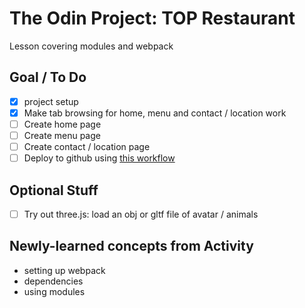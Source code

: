 # The Odin Project: TOP Restaurant
Lesson covering modules and webpack

## Goal / To Do
- [x] project setup
- [x] Make tab browsing for home, menu and contact / location work
- [ ] Create home page
- [ ] Create menu page
- [ ] Create contact / location page
- [ ] Deploy to github using [this workflow](https://gist.github.com/cobyism/4730490)

## Optional Stuff
- [ ] Try out three.js: load an obj or gltf file of avatar / animals

## Newly-learned concepts from Activity
- setting up webpack
- dependencies
- using modules